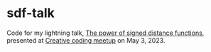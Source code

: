 # sdf-talk

Code for my lightning talk, [The power of signed distance functions](https://d4h.cc/sdf), presented at [Creative coding meetup](https://grtn.org/e/creativecodingmeetup) on May 3, 2023.